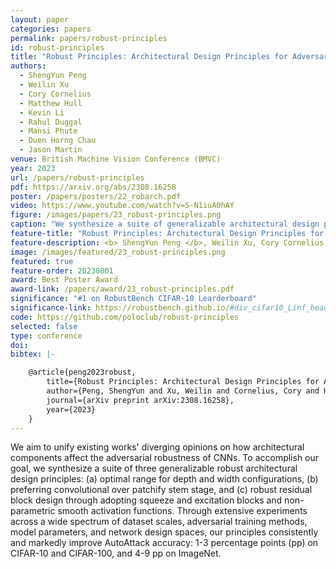 ```yaml
---
layout: paper
categories: papers
permalink: papers/robust-principles
id: robust-principles
title: "Robust Principles: Architectural Design Principles for Adversarially Robust CNNs"
authors:
  - ShengYun Peng
  - Weilin Xu
  - Cory Cornelius
  - Matthew Hull
  - Kevin Li
  - Rahul Duggal
  - Mansi Phute
  - Duen Horng Chau
  - Jason Martin
venue: British Machine Vision Conference (BMVC)
year: 2023
url: /papers/robust-principles
pdf: https://arxiv.org/abs/2308.16258
poster: /papers/posters/22_robarch.pdf
video: https://www.youtube.com/watch?v=S-N1iuA0hAY
figure: /images/papers/23_robust-principles.png
caption: "We synthesize a suite of generalizable architectural design principles to robustify CNNs, spanning a network’s macro and micro designs: (A) optimal range for depth and width configurations, (B) preferring convolutional over patchify stem stage, and (C) robust residual block design by adopting squeeze and excitation blocks, and non-parametric smooth activation functions. The principles consis- tently and markedly improve AutoAttack accuracy for CIFAR-10, CIFAR-100, and ImageNet over the wide spectrum of AT methods, model parameters, and network design spaces."
feature-title: "Robust Principles: Architectural Design Principles for Adversarially Robust CNNs"
feature-description: <b> ShengYun Peng </b>, Weilin Xu, Cory Cornelius, Matthew Hull, Kevin Li, Rahul Duggal, Mansi Phute, Duen Horng Chau, Jason Martin
image: /images/featured/23_robust-principles.png
featured: true
feature-order: 20230801
award: Best Poster Award
award-link: /papers/award/23_robust-principles.pdf
significance: "#1 on RobustBench CIFAR-10 Learderboard"
significance-link: https://robustbench.github.io/#div_cifar10_Linf_heading
code: https://github.com/poloclub/robust-principles
selected: false
type: conference
doi: 
bibtex: |-

    @article{peng2023robust,
        title={Robust Principles: Architectural Design Principles for Adversarially Robust CNNs},
        author={Peng, ShengYun and Xu, Weilin and Cornelius, Cory and Hull, Matthew and Li, Kevin and Duggal, Rahul and Phute, Mansi and Martin, Jason and Chau, Duen Horng},
        journal={arXiv preprint arXiv:2308.16258},
        year={2023}
    }
---
```


We aim to unify existing works' diverging opinions on how architectural components affect the adversarial robustness of CNNs. To accomplish our goal, we synthesize a suite of three generalizable robust architectural design principles: (a) optimal range for depth and width configurations, (b) preferring convolutional over patchify stem stage, and (c) robust residual block design through adopting squeeze and excitation blocks and non-parametric smooth activation functions. Through extensive experiments across a wide spectrum of dataset scales, adversarial training methods, model parameters, and network design spaces, our principles consistently and markedly improve AutoAttack accuracy: 1-3 percentage points (pp) on CIFAR-10 and CIFAR-100, and 4-9 pp on ImageNet.